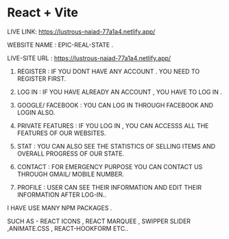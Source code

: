 # React + Vite
LIVE LINK:   https://lustrous-naiad-77a1a4.netlify.app/


 WEBSITE NAME : EPIC-REAL-STATE .

 LIVE-SITE URL : https://lustrous-naiad-77a1a4.netlify.app/



 <FEATURES>

 1. REGISTER : IF YOU DONT HAVE ANY ACCOUNT . YOU NEED TO REGISTER FIRST.

 2. LOG IN    : IF YOU HAVE ALREADY AN ACCOUNT , YOU HAVE TO LOG IN .

 3. GOOGLE/ FACEBOOK : YOU CAN LOG IN THROUGH FACEBOOK AND LOGIN ALSO.

 4. PRIVATE FEATURES : IF YOU LOG IN , YOU CAN ACCESSS ALL THE FEATURES OF OUR WEBSITES.

 5. STAT : YOU CAN ALSO SEE THE STATISTICS OF SELLING ITEMS AND OVERALL PROGRESS OF OUR STATE.

 6. CONTACT : FOR EMERGENCY PURPOSE YOU CAN CONTACT US THROUGH GMAIL/ MOBILE NUMBER.

 7. PROFILE : USER CAN SEE THEIR INFORMATION AND EDIT THEIR INFORMATION AFTER LOG-IN..



 <NPM PACKAGE>

 I HAVE USE MANY NPM PACKAGES .

 SUCH AS - REACT ICONS , REACT MARQUEE , SWIPPER SLIDER ,ANIMATE.CSS , REACT-HOOKFORM ETC..




